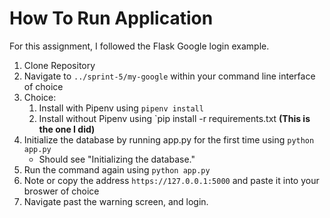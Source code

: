 # How To Run Application

For this assignment, I followed the Flask Google login example.
1. Clone Repository
2. Navigate to `../sprint-5/my-google` within your command line interface of choice
3. Choice:
    1. Install with Pipenv using `pipenv install`
    2. Install without Pipenv using `pip install -r requirements.txt **(This is the one I did)**
4. Initialize the database by running app.py for the first time using `python app.py`
    * Should see "Initializing the database."
5. Run the command again using `python app.py`
6. Note or copy the address `https://127.0.0.1:5000` and paste it into your broswer of choice
7. Navigate past the warning screen, and login.
